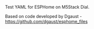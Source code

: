 Test YAML for ESPHome on M5Stack Dial. 

Based on code developed by Dgaust - https://github.com/dgaust/esphome_files

